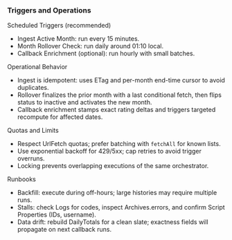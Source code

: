 ### Triggers and Operations

Scheduled Triggers (recommended)
- Ingest Active Month: run every 15 minutes.
- Month Rollover Check: run daily around 01:10 local.
- Callback Enrichment (optional): run hourly with small batches.

Operational Behavior
- Ingest is idempotent: uses ETag and per-month end-time cursor to avoid duplicates.
- Rollover finalizes the prior month with a last conditional fetch, then flips status to inactive and activates the new month.
- Callback enrichment stamps exact rating deltas and triggers targeted recompute for affected dates.

Quotas and Limits
- Respect UrlFetch quotas; prefer batching with `fetchAll` for known lists.
- Use exponential backoff for 429/5xx; cap retries to avoid trigger overruns.
- Locking prevents overlapping executions of the same orchestrator.

Runbooks
- Backfill: execute during off-hours; large histories may require multiple runs.
- Stalls: check Logs for codes, inspect Archives.errors, and confirm Script Properties (IDs, username).
- Data drift: rebuild DailyTotals for a clean slate; exactness fields will propagate on next callback runs.


